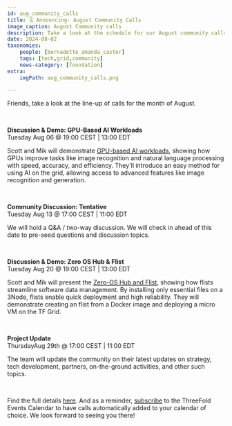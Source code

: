 ```yaml
---
id: aug_community_calls
title: 🗓 Announcing- August Community Calls
image_caption: August Community calls
description: Take a look at the schedule for our August community calls and see what's on the agenda. Mark your calendars!
date: 2024-08-02
taxonomies:
    people: [bernadette_amanda_caster]
    tags: [tech,grid,community]
    news-category: [foundation]
extra:
    imgPath: aug_community_calls.png

---
```


Friends, take a look at the line-up of calls for the month of August.  

<br/>

**Discussion & Demo: GPU-Based AI Workloads** <br>
Tuesday Aug 06 @ 19:00 CEST | 13:00 EDT <br>

Scott and Mik will demonstrate [GPU-based AI workloads](https://manual.grid.tf/documentation/system_administrators/advanced/ai_ml_workloads/gpu_and_pytorch.html), showing how GPUs improve tasks like image recognition and natural language processing with speed, accuracy, and efficiency. They'll introduce an easy method for using AI on the grid, allowing access to advanced features like image recognition and generation.

<br/>

**Community Discussion: Tentative** <br>
Tuesday Aug 13 @ 17:00 CEST | 11:00 EDT <br>

We will hold a Q&A / two-way discussion. We will check in ahead of this date to pre-seed questions and discussion topics.

<br/>

**Discussion & Demo: Zero OS Hub & Flist** <br>
Tuesday Aug 20  @ 19:00 CEST | 13:00 EDT <br>

Scott and Mik will present the [Zero-OS Hub and Flist](https://manual.grid.tf/documentation/developers/flist/flist_hub/zos_hub.html), showing how flists streamline software data management. By installing only essential files on a 3Node, flists enable quick deployment and high reliability. They will demonstrate creating an flist from a Docker image and deploying a micro VM on the TF Grid.

<br/>

**Project Update** <br>
ThursdayAug 29th @ 17:00 CEST | 11:00 EDT <br>

The team will update the community on their latest updates on strategy, tech development, partners, on-the-ground activities, and other such topics.

<br/>

Find the full details [here](https://forum.threefold.io/t/community-call-schedule-for-august-2024/4394). And as a reminder, [subscribe](https://forum.threefold.io/t/threefold-events-calendar/4331) to the ThreeFold Events Calendar to have calls automatically added to your calendar of choice. We look forward to seeing you there!
